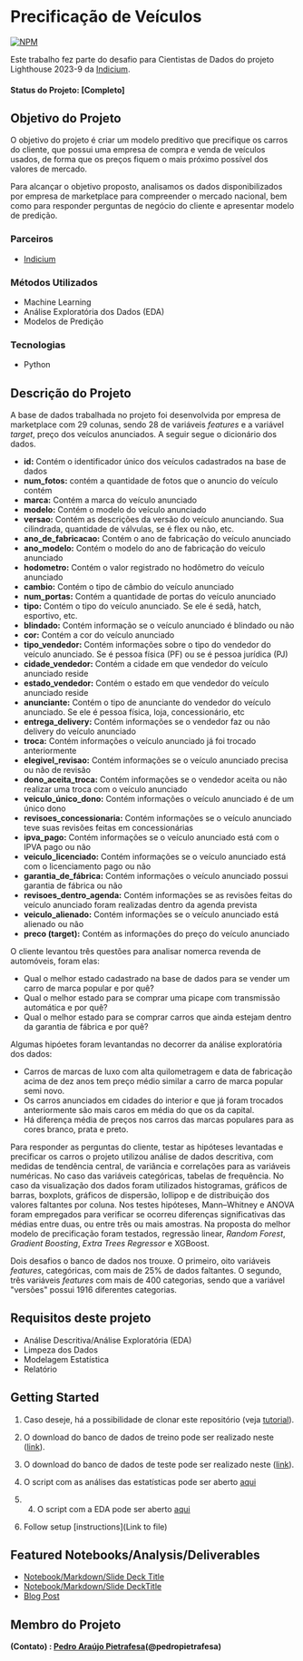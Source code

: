 # Precificação de Veículos 

[![NPM](https://img.shields.io/npm/l/react)](https://github.com/pedropietrafesa/lighthouse_desafio/blob/main/LICENSE)

Este trabalho fez parte do desafio para Cientistas de Dados do projeto Lighthouse 2023-9 da [Indicium](https://indicium.tech).

#### Status do Projeto: [Completo]

## Objetivo do Projeto

O objetivo do projeto é criar um modelo preditivo que precifique os carros do cliente, que possui uma empresa de compra e venda de veículos usados, de forma que os preços fiquem o mais próximo possível dos valores de mercado.

Para alcançar o objetivo proposto, analisamos os dados disponibilizados por empresa de marketplace para compreender o mercado nacional, bem como para responder perguntas de negócio do cliente e apresentar modelo de predição.

### Parceiros
* [Indicium](https://indicium.tech)

### Métodos Utilizados 
* Machine Learning
* Análise Exploratória dos Dados (EDA)
* Modelos de Predição 
  
### Tecnologias
* Python
   
## Descrição do Projeto 

A base de dados trabalhada no projeto foi desenvolvida por empresa de marketplace com 29 colunas, sendo 28 de variáveis _features_ e a variável _target_, preço dos veículos anunciados. A seguir segue o dicionário dos dados.

* **id:** Contém o identificador único dos veículos cadastrados na base de dados
* **num_fotos:** contém a quantidade de fotos que o anuncio do veículo contém
* **marca:** Contém a marca do veículo anunciado
* **modelo:** Contém o modelo do veículo anunciado
* **versao:** Contém as descrições da versão do veículo anunciando. Sua cilindrada, quantidade de válvulas, se é flex ou não, etc.
* **ano_de_fabricacao:** Contém o ano de fabricação do veículo anunciado
* **ano_modelo:** Contém o modelo do ano de fabricação do veículo anunciado
* **hodometro:** Contém o valor registrado no hodômetro do veículo anunciado
* **cambio:** Contém o tipo de câmbio do veículo anunciado
* **num_portas:** Contém a quantidade de portas do veículo anunciado
* **tipo:** Contém o tipo do veículo anunciado. Se ele é sedã, hatch, esportivo, etc.
* **blindado:** Contém informação se o veículo anunciado é blindado ou não
* **cor:** Contém a cor do veículo anunciado
* **tipo_vendedor:** Contém informações sobre o tipo do vendedor do veículo anunciado. Se é pessoa física (PF) ou se é pessoa jurídica (PJ)
* **cidade_vendedor:** Contém a cidade em que vendedor do veículo anunciado reside
* **estado_vendedor:** Contém o estado em que vendedor do veículo anunciado reside
* **anunciante:** Contém o tipo de anunciante do vendedor do veículo anunciado. Se ele é pessoa física, loja, concessionário, etc
* **entrega_delivery:** Contém informações se o vendedor faz ou não delivery do veículo anunciado
* **troca:** Contém informações o veículo anunciado já foi trocado anteriormente
* **elegivel_revisao:** Contém informações se o veículo anunciado precisa ou não de revisão
* **dono_aceita_troca:** Contém informações se o vendedor aceita ou não realizar uma troca com o veículo anunciado
* **veiculo_único_dono:** Contém informações o veículo anunciado é de um único dono
* **revisoes_concessionaria:** Contém informações se o veículo anunciado teve suas revisões feitas em concessionárias
* **ipva_pago:** Contém informações se o veículo anunciado está com o IPVA pago ou não
* **veiculo_licenciado:** Contém informações se o veículo anunciado está com o licenciamento pago ou não
* **garantia_de_fábrica:** Contém informações o veículo anunciado possui garantia de fábrica ou não
* **revisoes_dentro_agenda:** Contém informações se as revisões feitas do veículo anunciado foram realizadas dentro da agenda prevista
* **veiculo_alienado:** Contém informações se o veículo anunciado está alienado ou não
* **preco (target):** Contém as informações do preço do veículo anunciado

O cliente levantou três questões para analisar nomerca revenda de automóveis, foram elas: 

* Qual o melhor estado cadastrado na base de dados para se vender um carro de marca popular e por quê?
* Qual o melhor estado para se comprar uma picape com transmissão automática e por quê?
* Qual o melhor estado para se comprar carros que ainda estejam dentro da garantia de fábrica e por quê?

Algumas hipóetes foram levantandas no decorrer da análise exploratória dos dados:

* Carros de marcas de luxo com alta quilometragem e data de fabricação acima de dez anos tem preço médio similar a carro de marca popular semi novo.
* Os carros anunciados em cidades do interior e que já foram trocados anteriormente são mais caros em média do que os da capital.
* Há diferença média de preços nos carros das marcas populares para as cores branco, prata e preto.

Para responder as perguntas do cliente, testar as hipóteses levantadas e precificar os carros o projeto utilizou análise de dados descritiva, com medidas de tendência central, de variância e correlações para as variáveis numéricas. No caso das variáveis categóricas, tabelas de frequência. No caso da visualização dos dados foram utilizados histogramas, gráficos de barras, boxplots, gráficos de dispersão,  lollipop e de distribuição dos valores faltantes por coluna. Nos testes hipóteses, Mann–Whitney e ANOVA foram empregados para verificar se ocorreu diferenças significativas das médias entre duas, ou entre três ou mais amostras. Na proposta do melhor modelo de precificação foram testados, regressão linear, _Random Forest_, _Gradient Boosting_, _Extra Trees Regressor_ e XGBoost.

Dois desafios o banco de dados nos trouxe. O primeiro, oito variáveis _features_, categóricas, com mais de 25% de dados faltantes. O segundo, três variáveis _features_ com mais de 400 categorias, sendo que a variável "versões" possui 1916 diferentes categorias.  


## Requisitos deste projeto

- Análise Descritiva/Análise Exploratória (EDA)
- Limpeza dos Dados 
- Modelagem Estatística
- Relatório

## Getting Started

1. Caso deseje, há a possibilidade de clonar este repositório (veja [tutorial](https://help.github.com/articles/cloning-a-repository/)).
2. O download do banco de dados de treino pode ser realizado neste ([link](https://raw.githubusercontent.com/pedropietrafesa/lighthouse_desafio/main/cars_train.csv)).
3.  O download do banco de dados de teste pode ser realizado neste ([link](https://raw.githubusercontent.com/pedropietrafesa/lighthouse_desafio/main/cars_test.csv)).
    
4. O script com as análises das estatísticas pode ser aberto [aqui](https://github.com/pedropietrafesa/lighthouse_desafio/blob/main/relatório_análise_univariada.ipynb)

5. 4. O script com a EDA pode ser aberto [aqui](https://github.com/pedropietrafesa/lighthouse_desafio/blob/main/EDA.ipynb)



5. Follow setup [instructions](Link to file)

## Featured Notebooks/Analysis/Deliverables
* [Notebook/Markdown/Slide Deck Title](link)
* [Notebook/Markdown/Slide DeckTitle](link)
* [Blog Post](link)


## Membro do Projeto

**(Contato) : [Pedro Araújo Pietrafesa](https://github.com/[pedropietrafesa])(@pedropietrafesa)**




